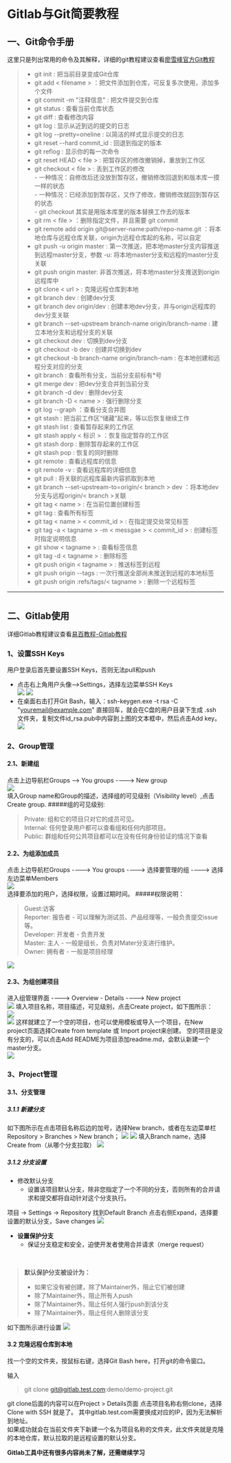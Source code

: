 # Gitlab与Git简要教程

## 一、Git命令手册

这里只是列出常用的命令及其解释，详细的git教程建议查看[廖雪峰官方Git教程](https://www.liaoxuefeng.com/wiki/0013739516305929606dd18361248578c67b8067c8c017b000)
>- git init : 把当前目录变成Git仓库
>- git add < filename > ：把文件添加到仓库，可反复多次使用，添加多个文件
>- git commit -m "注释信息" : 把文件提交到仓库
>- git status : 查看当前仓库状态
>- git diff : 查看修改内容
>- git log : 显示从近到远的提交的日志
>- git log --pretty=oneline : 以简洁的样式显示提交的日志
>- git reset --hard commit_id : 回退到指定的版本
>- git reflog : 显示你的每一次命令
>- git reset HEAD < file > : 把暂存区的修改撤销掉，重放到工作区
>- git checkout < file > : 丢到工作区的修改
   <br> - 一种情况：自修改后还没放到暂存区，撤销修改回退到和版本库一摸一样的状态
   <br> - 一种情况：已经添加到暂存区，又作了修改，撤销修改就回到暂存区的状态 
   <br> - git checkout 其实是用版本库里的版本替换工作去的版本
>- git rm < file > ：删除指定文件，并且需要 git commit 
>- git remote add origin git@server-name:path/repo-name.git ：将本地仓库与远程仓库关联，origin为远程仓库起的名称，可以自定
>- git push -u origin master : 第一次推送，把本地master分支内容推送到远程master分支，参数 -u: 将本地master分支和远程的master分支关联
>- git push origin master: 非首次推送，将本地master分支推送到origin远程库中
>- git clone < url > : 克隆远程仓库到本地
>- git branch dev : 创建dev分支
>- git branch dev origin/dev : 创建本地dev分支，并与origin远程库的dev分支关联
>- git branch --set-upstream branch-name origin/branch-name : 建立本地分支和远程分支的关联
>- git checkout dev : 切换到dev分支
>- git checkout -b dev : 创建并切换到dev
>- git checkout -b branch-name origin/branch-nam : 在本地创建和远程分支对应的分支
>- git branch : 查看所有分支，当前分支前标有*号
>- git merge dev : 把dev分支合并到当前分支
>- git branch -d dev : 删除dev分支
>- git branch -D < name > : 强行删除分支
>- git log --graph ：查看分支合并图
>- git stash : 把当前工作区“储藏”起来，等以后恢复继续工作
>- git stash list : 查看暂存起来的工作区
>- git stash apply < 标识 > ：恢复指定暂存的工作区
>- git stash dorp : 删除暂存起来的工作区
>- git stash pop : 恢复的同时删除
>- git remote : 查看远程库的信息
>- git remote -v : 查看远程库的详细信息
>- git pull : 将关联的远程库最新内容抓取到本地
>- git branch --set-upstream-to=origin/< branch > dev ：将本地dev分支与远程origin/< branch >关联
>- git tag < name > : 在当前位置创建标签
>- git tag : 查看所有标签
>- git tag < name > < commit_id > : 在指定提交处常见标签
>- git tag -a < tagname > -m < messgae > < commit_id > : 创建标签时指定说明信息
>- git show < tagname > : 查看标签信息
>- git tag -d < tagname > : 删除标签
>- git push origin < tagname > : 推送标签到远程
>- git push origin --tags : 一次行推送全部尚未推送到远程的本地标签
>- git push origin :refs/tags/< tagname > : 删除一个远程标签


------
#
## 二、Gitlab使用
详细Gitlab教程建议查看[易百教程-Gitlab教程](https://www.yiibai.com/gitlab)
### 1、设置SSH Keys
  用户登录后首先要设置SSH Keys，否则无法pull和push<br>
  * 点击右上角用户头像——>Settings，选择左边菜单SSH Keys<br>
  ![](Git-image/gitlab-01.PNG)
  ![](Git-image/gitlab-02.PNG)
  * 在桌面右击打开Git Bash，输入：ssh-keygen.exe -t rsa -C "youremail@example.com" 直接回车，就会在C盘的用户目录下生成 .ssh
  文件夹，复制文件id_rsa.pub中内容到上图的文本框中，然后点击Add key。<br>
  ![](Git-image/ssh-keygen.PNG)
  
### 2、Group管理

#### 2.1、新建组
 
  点击上边导航栏Groups --> You groups ----> New group <br> 
  ![](Git-image/New-group.PNG) <br>
  填入Group name和Group的描述，选择组的可见级别（Visibility level）,点击Create group.
#####组的可见级别:
> Private: 组和它的项目只对它的成员可见。<br>
> Internal: 任何登录用户都可以查看组和任何内部项目。<br>
> Public: 群组和任何公共项目都可以在没有任何身份验证的情况下查看 <br>
#### 2.2、为组添加成员

  点击上边导航栏Groups ----> You groups ----> 选择要管理的组 ----> 选择左边菜单Members
  <br>![](Git-image/group-members.PNG)<br>
  选择要添加的用户，选择权限，设置过期时间。
#####权限说明：
> Guest:访客<br>
> Reporter: 报告者 - 可以理解为测试员、产品经理等，一般负责提交issue等。<br>
> Developer: 开发者 - 负责开发<br>
> Master: 主人 - 一般是组长，负责对Mater分支进行维护。<br>
> Owner: 拥有者 - 一般是项目经理<br>

![](Git-image/role-permissions.PNG)

#### 2.3、为组创建项目
   进入组管理界面 ----> Overview - Details ----> New project
<br>![](Git-image/group-project-01.PNG)
  填入项目名称，项目描述，可见级别，点击Create project，如下图所示：
<br>![](Git-image/group-project-02.PNG)
<br>![](Git-image/group-project-03.PNG)
这样就建立了一个空的项目，也可以使用模板或导入一个项目，在New project页面选择Create from template 或 Import project来创建。
空的项目是没有分支的，可以点击Add README为项目添加readme.md，会默认新建一个master分支。
<br>![](Git-image/group-project-04.PNG)
### 3、Project管理
#### 3.1、分支管理
##### 3.1.1 新建分支
  如下图所示在点击项目名称后边的加号，选择New branch，或者在左边菜单栏 Repository > Branches > New branch；
  ![](Git-image/project-01.PNG)
  ![](Git-image/project-02.PNG)
  填入Branch name，选择Create from（从哪个分支拉取）
  ![](Git-image/project-03.PNG)
##### 3.1.2 分支设置
  * 修改默认分支
    - 设置该项目默认分支，除非您指定了一个不同的分支，否则所有的合并请求和提交都将自动针对这个分支执行。

  项目 -> Settings -> Repository 找到Default Branch 点击右侧Expand，选择要设置的默认分支，Save changes
  ![](Git-image/project-04.PNG)
  
  * **设置保护分支**
     - 保证分支稳定和安全，迫使开发者使用合并请求（merge request）
  <br>
  
 > **默认保护分支被设计为：**
 > - 如果它没有被创建，除了Maintainer外，阻止它们被创建
 > - 除了Maintainer外，阻止所有人push
 > - 除了Maintainer外，阻止任何人强行push到该分支
 > - 除了Maintainer外，阻止任何人删除该分支
 
 如下图所示进行设置
 ![](Git-image/project-05.PNG)
#### 3.2 克隆远程仓库到本地
  找一个空的文件夹，按鼠标右键，选择Git Bash here，打开git的命令窗口。
 

输入
> git clone git@gitlab.test.com:demo/demo-project.git

git clone后面的内容可以在Project > Details页面 点击项目名称右侧clone，选择Clone with SSH 就是了。
其中gitlab.test.com需要换成对应的IP，因为无法解析到地址。
<br>如果成功就会在当前文件夹下新建一个名为项目名称的文件夹，此文件夹就是克隆的本地仓库，默认拉取的是远程设置的默认分支。

 **Gitlab工具中还有很多内容尚未了解，还需继续学习**
 




